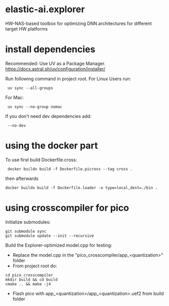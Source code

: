 # elastic-ai.explorer
HW-NAS-based toolbox for optimizing DNN architectures for different target HW platforms


# install dependencies
Recommended: Use UV as a Package Manager.  https://docs.astral.sh/uv/configuration/installer/

Run following command in project root.
For Linux Users run:

```
 uv sync --all-groups
 ```
For Mac:

```
 uv sync --no-group nomac
 ```

If you don't need dev dependencies add:

```
 --no-dev
 ```


# using the docker part
To use first build Dockerfile.cross:
```
 docker buildx build -f Dockerfile.picross --tag cross .
 ```

 then afterwards

 ```
 docker buildx build -f Dockerfile.loader -o type=local,dest=./bin .
  ```

# using crosscompiler for pico

Initialize submodules: 
```
git submodule sync
git submodule update --init --recursive
```

Build the Explorer-optimized model.cpp for testing:
- Replace the model.cpp in the "pico_crosscompiler/app_\<quantization\>" folder
- From project root do:
```
cd pico_crosscompiler
mkdir build && cd build
cmake .. && make -j4
```
- Flash pico with app_\<quantization\>/app_\<quantization\>.uef2 from build folder

